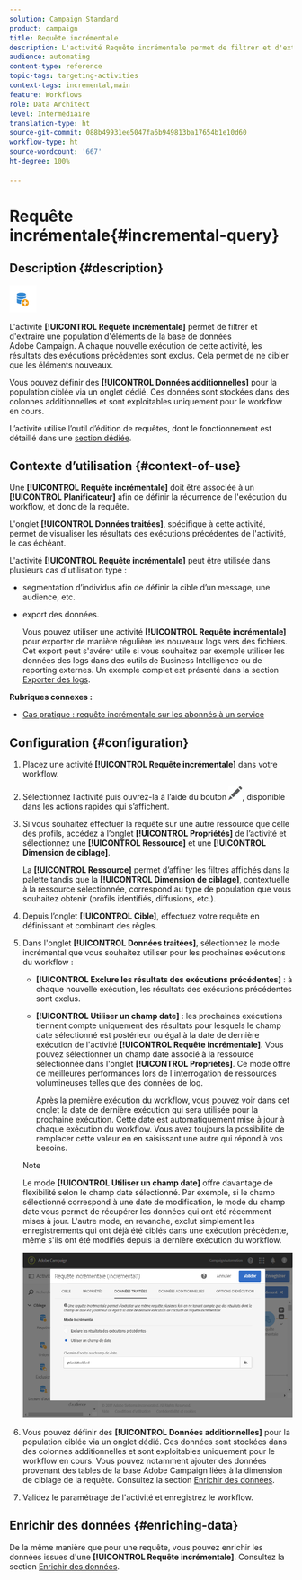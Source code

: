 ```yaml
---
solution: Campaign Standard
product: campaign
title: Requête incrémentale
description: L'activité Requête incrémentale permet de filtrer et d'extraire une population d'éléments de la base de données Adobe Campaign.
audience: automating
content-type: reference
topic-tags: targeting-activities
context-tags: incremental,main
feature: Workflows
role: Data Architect
level: Intermédiaire
translation-type: ht
source-git-commit: 088b49931ee5047fa6b949813ba17654b1e10d60
workflow-type: ht
source-wordcount: '667'
ht-degree: 100%

---
```



# Requête incrémentale{#incremental-query}

## Description {#description}

![](assets/incremental.png)

L&#39;activité **[!UICONTROL Requête incrémentale]** permet de filtrer et d&#39;extraire une population d&#39;éléments de la base de données Adobe Campaign. A chaque nouvelle exécution de cette activité, les résultats des exécutions précédentes sont exclus. Cela permet de ne cibler que les éléments nouveaux.

Vous pouvez définir des **[!UICONTROL Données additionnelles]** pour la population ciblée via un onglet dédié. Ces données sont stockées dans des colonnes additionnelles et sont exploitables uniquement pour le workflow en cours.

L’activité utilise l’outil d’édition de requêtes, dont le fonctionnement est détaillé dans une [section dédiée](../../automating/using/editing-queries.md#about-query-editor).

## Contexte d’utilisation {#context-of-use}

Une **[!UICONTROL Requête incrémentale]** doit être associée à un **[!UICONTROL Planificateur]** afin de définir la récurrence de l&#39;exécution du workflow, et donc de la requête.

L&#39;onglet **[!UICONTROL Données traitées]**, spécifique à cette activité, permet de visualiser les résultats des exécutions précédentes de l&#39;activité, le cas échéant.

L&#39;activité **[!UICONTROL Requête incrémentale]** peut être utilisée dans plusieurs cas d&#39;utilisation type :

* segmentation d’individus afin de définir la cible d’un message, une audience, etc.

* export des données.

   Vous pouvez utiliser une activité **[!UICONTROL Requête incrémentale]** pour exporter de manière régulière les nouveaux logs vers des fichiers. Cet export peut s&#39;avérer utile si vous souhaitez par exemple utiliser les données des logs dans des outils de Business Intelligence ou de reporting externes. Un exemple complet est présenté dans la section [Exporter des logs](../../automating/using/exporting-logs.md).

**Rubriques connexes :**

* [Cas pratique : requête incrémentale sur les abonnés à un service](../../automating/using/incremental-query-on-subscribers.md)

## Configuration {#configuration}

1. Placez une activité **[!UICONTROL Requête incrémentale]** dans votre workflow.
1. Sélectionnez l’activité puis ouvrez-la à l’aide du bouton ![](assets/edit_darkgrey-24px.png), disponible dans les actions rapides qui s’affichent.
1. Si vous souhaitez effectuer la requête sur une autre ressource que celle des profils, accédez à l’onglet **[!UICONTROL Propriétés]** de l’activité et sélectionnez une **[!UICONTROL Ressource]** et une **[!UICONTROL Dimension de ciblage]**.

   La **[!UICONTROL Ressource]** permet d’affiner les filtres affichés dans la palette tandis que la **[!UICONTROL Dimension de ciblage]**, contextuelle à la ressource sélectionnée, correspond au type de population que vous souhaitez obtenir (profils identifiés, diffusions, etc.).

1. Depuis l’onglet **[!UICONTROL Cible]**, effectuez votre requête en définissant et combinant des règles.
1. Dans l&#39;onglet **[!UICONTROL Données traitées]**, sélectionnez le mode incrémental que vous souhaitez utiliser pour les prochaines exécutions du workflow :

   * **[!UICONTROL Exclure les résultats des exécutions précédentes]** : à chaque nouvelle exécution, les résultats des exécutions précédentes sont exclus.
   * **[!UICONTROL Utiliser un champ date]** : les prochaines exécutions tiennent compte uniquement des résultats pour lesquels le champ date sélectionné est postérieur ou égal à la date de dernière exécution de l&#39;activité **[!UICONTROL Requête incrémentale]**. Vous pouvez sélectionner un champ date associé à la ressource sélectionnée dans l&#39;onglet **[!UICONTROL Propriétés]**. Ce mode offre de meilleures performances lors de l&#39;interrogation de ressources volumineuses telles que des données de log.

      Après la première exécution du workflow, vous pouvez voir dans cet onglet la date de dernière exécution qui sera utilisée pour la prochaine exécution. Cette date est automatiquement mise à jour à chaque exécution du workflow. Vous avez toujours la possibilité de remplacer cette valeur en en saisissant une autre qui répond à vos besoins.
   >[!NOTE]
   >
   >Le mode **[!UICONTROL Utiliser un champ date]** offre davantage de flexibilité selon le champ date sélectionné. Par exemple, si le champ sélectionné correspond à une date de modification, le mode du champ date vous permet de récupérer les données qui ont été récemment mises à jour. L&#39;autre mode, en revanche, exclut simplement les enregistrements qui ont déjà été ciblés dans une exécution précédente, même s&#39;ils ont été modifiés depuis la dernière exécution du workflow.

   ![](assets/incremental_query_usedatefield.png)

1. Vous pouvez définir des **[!UICONTROL Données additionnelles]** pour la population ciblée via un onglet dédié. Ces données sont stockées dans des colonnes additionnelles et sont exploitables uniquement pour le workflow en cours. Vous pouvez notamment ajouter des données provenant des tables de la base Adobe Campaign liées à la dimension de ciblage de la requête. Consultez la section [Enrichir des données](../../automating/using/query.md#enriching-data).
1. Validez le paramétrage de l&#39;activité et enregistrez le workflow.

## Enrichir des données {#enriching-data}

De la même manière que pour une requête, vous pouvez enrichir les données issues d&#39;une **[!UICONTROL Requête incrémentale]**. Consultez la section [Enrichir des données](../../automating/using/query.md#enriching-data).
